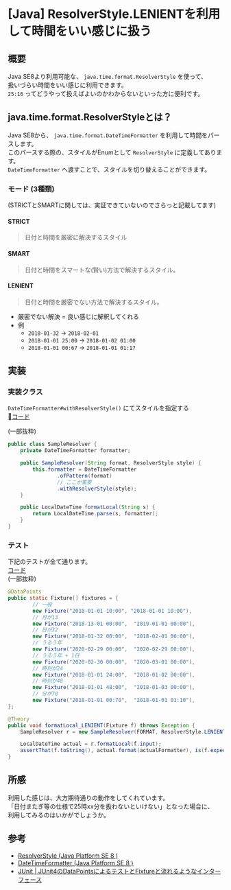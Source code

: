# [Java] ResolverStyle.LENIENTを利用して時間をいい感じに扱う

## 概要
Java SE8より利用可能な、 `java.time.format.ResolverStyle` を使って、  
扱いづらい時間をいい感じに利用できます。  
`25:16` ってどうやって扱えばよいのかわからないといった方に便利です。  

## java.time.format.ResolverStyleとは？
Java SE8から、 `java.time.format.DateTimeFormatter` を利用して時間をパースします。  
このパースする際の、スタイルがEnumとして `ResolverStyle` に定義してあります。  
`DateTimeFormatter` へ渡すことで、スタイルを切り替えることができます。  

### モード (3種類)
(STRICTとSMARTに関しては、実証できていないのでさらっと記載してます)

#### STRICT
> 日付と時間を厳密に解決するスタイル

#### SMART
> 日付と時間をスマートな(賢い)方法で解決するスタイル。

#### LENIENT
> 日付と時間を厳密でない方法で解決するスタイル。
- 厳密でない解決 = 良い感じに解釈してくれる
- 例
  - `2018-01-32` → `2018-02-01`
  - `2018-01-01 25:00` → `2018-01-02 01:00`
  - `2018-01-01 00:67` → `2018-01-01 01:17`

## 実装
### 実装クラス
`DateTimeFormatter#withResolverStyle()` にてスタイルを指定する  
[コード](https://github.com/midorigreen/resolver-style/blob/master/src/main/java/SampleResolver.java#L12)  

(一部抜粋)
```java
public class SampleResolver {
    private DateTimeFormatter formatter;

    public SampleResolver(String format, ResolverStyle style) {
        this.formatter = DateTimeFormatter
                .ofPattern(format)
                // ここが重要
                .withResolverStyle(style);
    }

    public LocalDateTime formatLocal(String s) {
        return LocalDateTime.parse(s, formatter);
    }
}
```

### テスト
下記のテストが全て通ります。  
[コード](https://github.com/midorigreen/resolver-style/blob/master/src/test/java/SampleResolverTest.java#L25)  
(一部抜粋)
```java
@DataPoints
public static Fixture[] fixtures = {
        // 一般
        new Fixture("2018-01-01 10:00", "2018-01-01 10:00"),
        // 月が13
        new Fixture("2018-13-01 00:00",  "2019-01-01 00:00"),
        // 日が32
        new Fixture("2018-01-32 00:00",  "2018-02-01 00:00"),
        // うるう年
        new Fixture("2020-02-29 00:00",  "2020-02-29 00:00"),
        // うるう年 + 1日
        new Fixture("2020-02-30 00:00",  "2020-03-01 00:00"),
        // 時刻が24
        new Fixture("2018-01-01 24:00",  "2018-01-02 00:00"),
        // 時刻が48
        new Fixture("2018-01-01 48:00",  "2018-01-03 00:00"),
        // 分が70
        new Fixture("2018-01-01 00:70",  "2018-01-01 01:10"),
};

@Theory
public void formatLocal_LENIENT(Fixture f) throws Exception {
    SampleResolver r = new SampleResolver(FORMAT, ResolverStyle.LENIENT);

    LocalDateTime actual = r.formatLocal(f.input);
    assertThat(f.toString(), actual.format(actualFormatter), is(f.expected));
}
```

## 所感
利用した感じは、大方期待通りの動作をしてくれています。  
「日付またぎ等の仕様で25時xx分を扱わないといけない」となった場合に、  
利用してみるのはいかがでしょうか。

## 参考
- [ResolverStyle (Java Platform SE 8 )](https://docs.oracle.com/javase/jp/8/docs/api/java/time/format/ResolverStyle.html)
- [DateTimeFormatter (Java Platform SE 8 )](https://docs.oracle.com/javase/jp/8/docs/api/java/time/format/DateTimeFormatter.html)
- [JUnit | JUnit4のDataPointsによるテストとFixtureと流れるようなインターフェース](http://tbpgr.hatenablog.com/entry/20121003/1349285882)